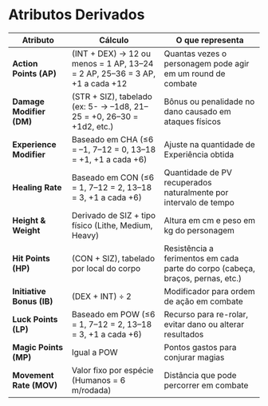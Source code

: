 # Atributos Derivados

| Atributo | Cálculo | O que representa |
|----------|---------|------------------|
| **Action Points (AP)** | (INT + DEX) → 12 ou menos = 1 AP, 13–24 = 2 AP, 25–36 = 3 AP, +1 a cada +12 | Quantas vezes o personagem pode agir em um round de combate |
| **Damage Modifier (DM)** | (STR + SIZ), tabelado (ex: 5- → –1d8, 21–25 = +0, 26–30 = +1d2, etc.) | Bônus ou penalidade no dano causado em ataques físicos |
| **Experience Modifier** | Baseado em CHA (≤6 = –1, 7–12 = 0, 13–18 = +1, +1 a cada +6) | Ajuste na quantidade de Experiência obtida |
| **Healing Rate** | Baseado em CON (≤6 = 1, 7–12 = 2, 13–18 = 3, +1 a cada +6) | Quantidade de PV recuperados naturalmente por intervalo de tempo |
| **Height & Weight** | Derivado de SIZ + tipo físico (Lithe, Medium, Heavy) | Altura em cm e peso em kg do personagem |
| **Hit Points (HP)** | (CON + SIZ), tabelado por local do corpo | Resistência a ferimentos em cada parte do corpo (cabeça, braços, pernas, etc.) |
| **Initiative Bonus (IB)** | (DEX + INT) ÷ 2 | Modificador para ordem de ação em combate |
| **Luck Points (LP)** | Baseado em POW (≤6 = 1, 7–12 = 2, 13–18 = 3, +1 a cada +6) | Recurso para re-rolar, evitar dano ou alterar resultados |
| **Magic Points (MP)** | Igual a POW | Pontos gastos para conjurar magias |
| **Movement Rate (MOV)** | Valor fixo por espécie (Humanos = 6 m/rodada) | Distância que pode percorrer em combate |
